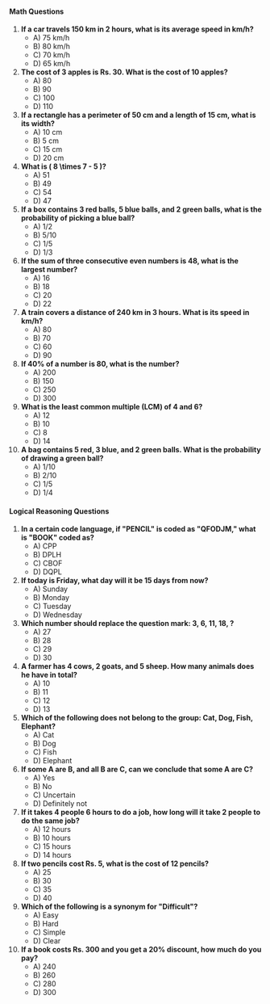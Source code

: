 #### Math Questions
1. **If a car travels 150 km in 2 hours, what is its average speed in km/h?**
   - A) 75 km/h
   - B) 80 km/h
   - C) 70 km/h
   - D) 65 km/h  
2. **The cost of 3 apples is Rs. 30. What is the cost of 10 apples?**
   - A) 80
   - B) 90
   - C) 100
   - D) 110  
3. **If a rectangle has a perimeter of 50 cm and a length of 15 cm, what is its width?**
   - A) 10 cm
   - B) 5 cm
   - C) 15 cm
   - D) 20 cm  
4. **What is \( 8 \times 7 - 5 \)?**
   - A) 51
   - B) 49
   - C) 54
   - D) 47  
5. **If a box contains 3 red balls, 5 blue balls, and 2 green balls, what is the probability of picking a blue ball?**
   - A) 1/2
   - B) 5/10
   - C) 1/5
   - D) 1/3  
6. **If the sum of three consecutive even numbers is 48, what is the largest number?**
   - A) 16
   - B) 18
   - C) 20
   - D) 22  
7. **A train covers a distance of 240 km in 3 hours. What is its speed in km/h?**
   - A) 80
   - B) 70
   - C) 60
   - D) 90  
8. **If 40% of a number is 80, what is the number?**
   - A) 200
   - B) 150
   - C) 250
   - D) 300  
9. **What is the least common multiple (LCM) of 4 and 6?**
   - A) 12
   - B) 10
   - C) 8
   - D) 14  
10. **A bag contains 5 red, 3 blue, and 2 green balls. What is the probability of drawing a green ball?**
    - A) 1/10
    - B) 2/10
    - C) 1/5
    - D) 1/4  
  
#### Logical Reasoning Questions
1. **In a certain code language, if "PENCIL" is coded as "QFODJM," what is "BOOK" coded as?**
   - A) CPP
   - B) DPLH
   - C) CBOF
   - D) DQPL  
2. **If today is Friday, what day will it be 15 days from now?**
   - A) Sunday
   - B) Monday
   - C) Tuesday
   - D) Wednesday  
3. **Which number should replace the question mark: 3, 6, 11, 18, ?**
   - A) 27
   - B) 28
   - C) 29
   - D) 30  
4. **A farmer has 4 cows, 2 goats, and 5 sheep. How many animals does he have in total?**
   - A) 10
   - B) 11
   - C) 12
   - D) 13  
5. **Which of the following does not belong to the group: Cat, Dog, Fish, Elephant?**
   - A) Cat
   - B) Dog
   - C) Fish
   - D) Elephant  
6. **If some A are B, and all B are C, can we conclude that some A are C?**
   - A) Yes
   - B) No
   - C) Uncertain
   - D) Definitely not  
7. **If it takes 4 people 6 hours to do a job, how long will it take 2 people to do the same job?**
   - A) 12 hours
   - B) 10 hours
   - C) 15 hours
   - D) 14 hours  
8. **If two pencils cost Rs. 5, what is the cost of 12 pencils?**
   - A) 25
   - B) 30
   - C) 35
   - D) 40  
9. **Which of the following is a synonym for "Difficult"?**
   - A) Easy
   - B) Hard
   - C) Simple
   - D) Clear  
10. **If a book costs Rs. 300 and you get a 20% discount, how much do you pay?**
    - A) 240
    - B) 260
    - C) 280
    - D) 300
